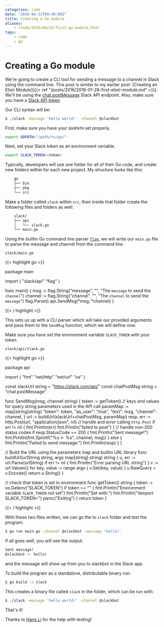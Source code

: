```yaml
---
categories: code
date: "2016-04-22T09:40:00Z"
title: Creating a Go module
aliases:
    - /code/2016/04/22/first-go-module.html
tags:
    - code
    - go
---
```


Creating a Go module
====================

We're going to create a CLI tool for sending a message to a channel in Slack using the command line. This post is similar to my earlier post: [Creating an Elixir Module]({{< ref "/posts/2016/2016-01-28-first-elixir-module.md" >}}). We'll be using the [chat.postMessage](https://api.slack.com/methods/chat.postMessage) Slack API endpoint. Also, make sure you have a [Slack API token](https://api.slack.com/tokens).

Our CLI syntax will be:

```sh
$ ./slack -message 'hello world!' -channel @slackbot
```

First, make sure you have your `$GOPATH` set properly.

```sh
export GOPATH="/path/to/go/"
```

Next, set your Slack token as an environment variable:

```sh
export SLACK_TOKEN=<token>
```

Typically, developers will use one folder for all of their Go code, and create new folders within for each new project. My structure looks like this:

```sh
    go
    ├── bin
    ├── pkg
    └── src
```

Make a folder called `slack` within `src`, then inside that folder create the following files and folders as well:

```sh
    slack/
    ├── api
    │   └── slack.go
    └── main.go
```

Using the builtin Go command line parser [`flag`](https://golang.org/pkg/flag/), we will write our `main.go` file to parse the message and channel from the command line.

`slack/main.go`

{{< highlight go >}}

package main

import (
    "slack/api"
    "flag"
)

func main() {
    msg := flag.String("message", "", "The `message` to send the `channel`")
    channel := flag.String("channel", "", "The `channel` to send the `message`")
    flag.Parse()
    api.SendMsg(*msg, *channel)
}

{{< / highlight >}}

This sets us up with a CLI parser which will take our provided arguments and pass them to the `SendMsg` function, which we will define now.

Make sure you have set the environment variable `SLACK_TOKEN` with your token.

`slack/api/slack.go`

{{< highlight go >}}

package api

import (
    "fmt"
    "net/http"
    "net/url"
    "os"
)

const slackUrl string = "https://slack.com/api/"
const chatPostMsg string = "chat.postMessage"

func SendMsg(msg, channel string) {
    token := getToken()
    // keys and values for query string parameters used in the API call
    paramMap := map[string]string{
        "token": token,
        "as_user": "true",
        "text": msg,
        "channel": channel,
    }
    url := buildUrl(slackUrl+chatPostMsg, paramMap)
    resp, err := http.Post(url, "application/json", nil)
    // handle and error calling `http.Post`
    if err != nil {
        fmt.Println(err)
        fmt.Println("failed to post")
    }
    // handle non-200 status codes
    if resp.StatusCode == 200 {
        fmt.Println("Sent message!")
        fmt.Println(fmt.Sprintf("%s <- %s", channel, msg))
    } else {
        fmt.Println("Failed to send message.")
        fmt.Println(resp)
    }
}

// Build the URL using the parameters map and builtin URL library
func buildUrl(urlString string, args map[string] string) string {
    u, err := url.Parse(urlString)
    if err != nil {
        fmt.Println("Error parsing URL string")
    }
    v := url.Values{}
    for key, value := range args {
        v.Set(key, value)
    }
    u.RawQuery = v.Encode()
    return u.String()
}

// check that token is set in environment
func getToken() string {
    token := os.Getenv("SLACK_TOKEN")
    if token == "" {
        fmt.Println("Environment variable `SLACK_TOKEN` not set")
        fmt.Println("Set with:")
        fmt.Println("\texport SLACK_TOKEN=<token>")
        panic("Exiting")
    }
    return token
}

{{< / highlight >}}

With these two files written, we can go the to `slack` folder and test the program:

```sh
$ go run main.go -channel @slackbot -message 'hello!'
```

If all goes well, you will see the output:

```sh
Sent message!
@slackbot <- hello!
```

and the message will show up from you to slackbot in the Slack app.

To build the program as a standalone, distributable binary run:

```sh
$ go build -o slack
```

This creates a binary file called `slack` in the folder, which can be run with:

```sh
$ ./slack -message 'hello world!' -channel @slackbot
```

That's it!

Thanks to [Hans Li](https://www.linkedin.com/in/haanns) for the help with testing!

